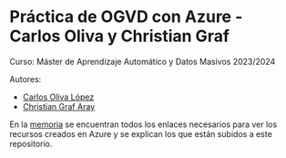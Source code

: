 # Práctica de OGVD con Azure - Carlos Oliva y Christian Graf

Curso: Máster de Aprendizaje Automático y Datos Masivos 2023/2024

Autores:
- [Carlos Oliva López](https://github.com/carlosoliva2000)
- [Christian Graf Aray](https://github.com/scherzono1)


En la [memoria](https://github.com/ETSISI-OGVD/practicaogvd23-24-grupo_christiangraf_carlosoliva/blob/main/Memoria%20pr%C3%A1ctica%20bloque%202%20-%20Azure.pdf) se encuentran todos los enlaces necesarios para ver los recursos creados en Azure y se explican los que están subidos a este repositorio.
